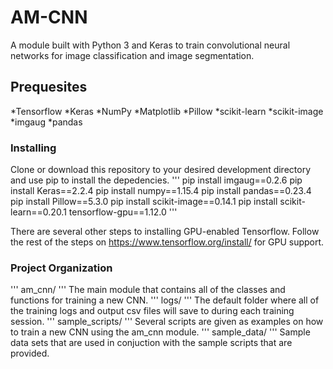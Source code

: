 # AM-CNN
A module built with Python 3 and Keras to train convolutional neural networks for image classification and image segmentation. 

## Prequesites
*Tensorflow
*Keras
*NumPy
*Matplotlib
*Pillow
*scikit-learn
*scikit-image
*imgaug
*pandas

### Installing
Clone or download this repository to your desired development directory and use pip to install the depedencies.
'''
pip install imgaug==0.2.6
pip install Keras==2.2.4
pip install numpy==1.15.4
pip install pandas==0.23.4
pip install Pillow==5.3.0
pip install scikit-image==0.14.1
pip install scikit-learn==0.20.1
tensorflow-gpu==1.12.0
'''

There are several other steps to installing GPU-enabled Tensorflow. Follow the rest of the steps on https://www.tensorflow.org/install/ for GPU support.

### Project Organization
''' am_cnn/ '''
The main module that contains all of the classes and functions for training a new CNN.
''' logs/ '''
The default folder where all of the training logs and output csv files will save to during each training session.
''' sample_scripts/ '''
Several scripts are given as examples on how to train a new CNN using the am_cnn module.
''' sample_data/ '''
Sample data sets that are used in conjuction with the sample scripts that are provided. 
